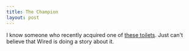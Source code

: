 ```yaml
--- 
title: The Champion
layout: post
---
```

I know someone who recently acquired one of [these toilets](http://www.wired.com/wired/archive/13.03/toilet.html). Just can't believe that Wired is doing a story about it.
